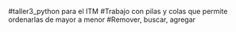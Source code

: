 #taller3_python para el ITM
#Trabajo con pilas y colas que permite ordenarlas de mayor a menor
#Remover, buscar, agregar 
